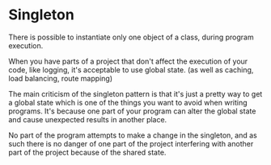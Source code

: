 # Singleton

There is possible to instantiate only one object of a class, during program execution.

When you have parts of a project that don't affect the execution of your code, like logging,
it's acceptable to use global state. (as well as caching, load balancing, route mapping)


The main criticism of the singleton pattern is that it's just a pretty way to get a global
state which is one of the things you want to avoid when writing programs. It's because one part of your program 
can alter the global state and cause unexpected results in another place.

No part of the program attempts to make a change in the singleton, and 
as such there is no danger of one part of the project interfering with another
part of the project because of the shared state.
